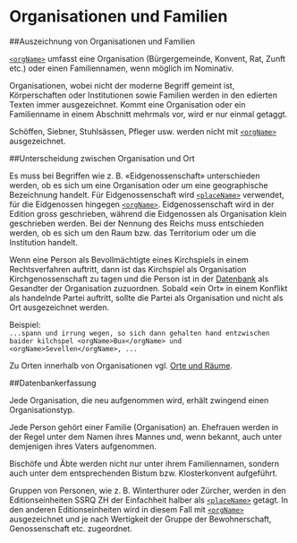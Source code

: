 # Organisationen und Familien

##Auszeichnung von Organisationen und Familien

 [`<orgName>`](orgName.de.md) umfasst eine Organisation (Bürgergemeinde, Konvent, Rat, Zunft etc.) oder einen Familiennamen, wenn möglich im Nominativ. 

Organisationen, wobei nicht der moderne Begriff gemeint ist, Körperschaften oder Institutionen sowie Familien werden in den edierten Texten immer ausgezeichnet. Kommt eine Organisation oder ein Familienname in einem Abschnitt mehrmals vor, wird er nur einmal getaggt. 


Schöffen, Siebner, Stuhlsässen, Pfleger usw. werden nicht mit  [`<orgName>`](orgName.de.md)  ausgezeichnet. 

##Unterscheidung zwischen Organisation und Ort

Es muss bei Begriffen wie z. B. «Eidgenossenschaft» unterschieden werden, ob es sich um eine Organisation oder um eine geographische Bezeichnung  handelt. Für Eidgenossenschaft wird  [`<placeName>`](placeName.de.md) verwendet, für die Eidgenossen hingegen  [`<orgName>`](orgName.de.md). Eidgenossenschaft wird in der Edition gross geschrieben, während die Eidgenossen als Organisation klein geschrieben werden.
Bei der Nennung des Reichs muss entschieden werden, ob es sich um den Raum bzw. das Territorium  oder um die Institution handelt. 

Wenn eine Person als Bevollmächtigte eines Kirchspiels in einem Rechtsverfahren auftritt, dann ist das Kirchspiel als Organisation Kirchgenossenschaft zu tagen und die Person ist in der [Datenbank](https://www.ssrq-sds-fds.ch/persons-db-edit/)  als Gesandter der Organisation zuzuordnen. Sobald «ein Ort» in einem Konflikt als handelnde Partei auftritt, sollte die Partei als Organisation und nicht als Ort ausgezeichnet werden.

Beispiel:  
`
...spann und irrung wegen, so sich dann gehalten hand entzwischen baider kilchspel <orgName>Bux</orgName> und <orgName>Sevellen</orgName>, ...
`

Zu Orten innerhalb von Organisationen vgl. [Orte und Räume](places.de.md).

##Datenbankerfassung

Jede Organisation, die neu aufgenommen wird, erhält zwingend einen Organisationstyp.

Jede Person gehört einer Familie (Organisation) an. Ehefrauen werden in der Regel unter dem Namen ihres Mannes und, wenn bekannt, auch unter demjenigen ihres Vaters aufgenommen.

Bischöfe und Äbte werden nicht nur unter ihrem Familiennamen, sondern auch unter dem entsprechenden Bistum bzw. Klosterkonvent aufgeführt.

Gruppen von Personen, wie z. B. Winterthurer oder Zürcher, werden in den Editionseinheiten SSRQ ZH der Einfachheit halber als  [`<placeName>`](placeName.de.md) getagt. In den anderen Editionseinheiten wird in diesem Fall mit [`<orgName>`](orgName.de.md) ausgezeichnet und je nach Wertigkeit der Gruppe der Bewohnerschaft, Genossenschaft etc. zugeordnet.
